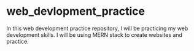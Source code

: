 # web_devlopment_practice

In this web development practice repository, I will be practicing my web development skills. I will be using MERN stack to create websites and practice. 